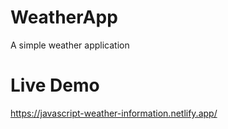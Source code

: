 # WeatherApp
A simple weather application 


# Live Demo
https://javascript-weather-information.netlify.app/
